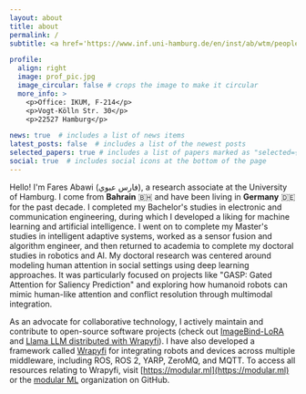 ```yaml
---
layout: about
title: about
permalink: /
subtitle: <a href='https://www.inf.uni-hamburg.de/en/inst/ab/wtm/people/abawi.html'>Research Associate, University of Hamburg</a>

profile:
  align: right
  image: prof_pic.jpg
  image_circular: false # crops the image to make it circular
  more_info: >
    <p>Office: IKUM, F-214</p>
    <p>Vogt-Kölln Str. 30</p>
    <p>22527 Hamburg</p>

news: true  # includes a list of news items
latest_posts: false  # includes a list of the newest posts
selected_papers: true # includes a list of papers marked as "selected={true}"
social: true  # includes social icons at the bottom of the page
---
```


Hello! I'm Fares Abawi (فارس عبوي), a research associate at the University of Hamburg. I come from **Bahrain** 🇧🇭 and have been living in **Germany** 🇩🇪 for the past decade. I completed my Bachelor's studies in electronic and communication engineering, during which I developed a liking for machine learning and artificial intelligence. I went on to complete my Master's studies in intelligent adaptive systems, worked as a sensor fusion and algorithm engineer, and then returned to academia to complete my doctoral studies in robotics and AI. My doctoral research was centered around modeling human attention in social settings using deep learning approaches. It was particularly focused on projects like "GASP: Gated Attention for Saliency Prediction" and exploring how humanoid robots can mimic human-like attention and conflict resolution through multimodal integration.

As an advocate for collaborative technology, I actively maintain and contribute to open-source software projects (check out [ImageBind-LoRA](https://github.com/fabawi/ImageBind-LoRA) and [Llama LLM distributed with Wrapyfi](https://github.com/modular-ml/wrapyfi-examples_llama)). I have also developed a framework called [Wrapyfi](https://github.com/fabawi/wrapyfi) for integrating robots and devices across multiple middleware, including ROS, ROS 2, YARP, ZeroMQ, and MQTT. To access all resources relating to Wrapyfi, visit [https://modular.ml](https://modular.ml) or the [modular ML](https://github.com/modular-ml) organization on GitHub.

